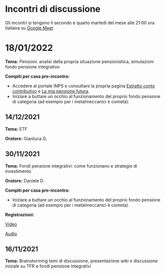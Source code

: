 # Incontri di discussione 

Gli incontri si tengono il secondo e quarto martedì del mese alle 21:00 ora Italiana su [Google Meet](meet.google.com/tkd-yavi-evb)

# 18/01/2022

**Tema:** Pensioni: analisi della propria situazione pensionistica, simulazioni fondo pensione integrativo

**Compiti per casa pre-incontro:**

- Accedere al portale INPS e consultare la propria pagina [Estratto conto contributivo](https://www.inps.it/prestazioni-servizi/consultazione-estratto-conto-contributivoprevidenziale) e [La mia pensione futura](https://www.inps.it/prestazioni-servizi/la-mia-pensione-futura-simulazione-della-propria-pensione).
- Iniziare a buttare un occhio al funzionamento del proprio fondo pensione di categoria (ad esempio per i metalmeccanici è cometa).

## 14/12/2021

**Tema:** ETF

**Oratore:** Gianluca G.

## 30/11/2021

**Tema:** Fondi pensione integrativi: come funzionano e strategie di investimento

**Oratore:** Daniele D.

**Compiti per casa pre-incontro:**

- Iniziare a buttare un occhio al funzionamento del proprio fondo pensione di categoria (ad esempio per i metalmeccanici è cometa).

**Registrazioni:**

[Video](https://drive.google.com/file/d/1Xwl-cOVANMlF_u8Tr-INnP2kmih_gYcV/view?usp=sharing)

[Audio](https://drive.google.com/file/d/1viCfRwo--6zK48W2ccyFlcTk0Vhh78xd/view?usp=sharing)

## 16/11/2021

**Tema:** Brainstorming temi di discussione, presentazione wiki e discussione iniziale su TFR e fondi pensione integrativi

